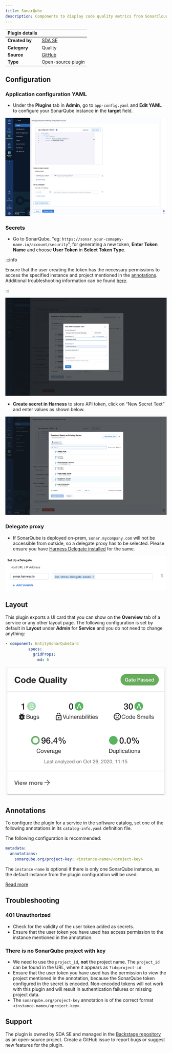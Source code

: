 ```yaml
---
title: SonarQube
description: Components to display code quality metrics from SonarCloud and SonarQube.
---
```


| Plugin details |                                                                                |
| -------------- | ------------------------------------------------------------------------------ |
| **Created by** | [SDA SE](https://sda.se/)                                                      |
| **Category**   | Quality                                                                        |
| **Source**     | [GitHub](https://github.com/backstage/community-plugins/tree/main/workspaces/sonarqube/plugins/sonarqube#sonarqube-plugin) |
| **Type**       | Open-source plugin                                                             |


## Configuration

### Application configuration YAML

- Under the **Plugins** tab in **Admin**, go to `app-config.yaml` and **Edit YAML** to configure your SonarQube instance in the **target** field.

![](./static/app-config-sq.png)

### Secrets

- Go to SonarQube, "eg: `https://sonar.your-comapny-name.io/account/security`", for generating a new token, **Enter Token Name** and choose **User Token** in **Select Token Type**. 

:::info

Ensure that the user creating the token has the necessary permissions to access the specified instance and project mentioned in the [annotations](/docs/internal-developer-portal/plugins/available-plugins/sonarqube#annotations). Additional troubleshooting information can be found [here](/docs/internal-developer-portal/plugins/available-plugins/sonarqube#troubleshooting).

:::

![](./static/add-secret-sq.png)

- **Create secret in Harness** to store API token, click on “New Secret Text” and enter values as shown below.

![](./static/create-secret-sq.png)

### Delegate proxy

- If SonarQube is deployed on-prem, `sonar.mycompany.com` will not be accessible from outside, so a delegate proxy has to be selected. Please ensure you have [Harness Delegate installed](https://developer.harness.io/docs/platform/delegates/install-delegates/overview) for the same. 

![](./static/sonar.png)

## Layout

This plugin exports a UI card that you can show on the **Overview** tab of a service or any other layout page.  The following configuration is set by default in **Layout** under **Admin** for **Service** and you do not need to change anything:

```yaml
- component: EntitySonarQubeCard
          specs:
            gridProps:
              md: 6
```

![](./static/sonar-card.png)

## Annotations

To configure the plugin for a service in the software catalog, set one of the following annotations in its `catalog-info.yaml` definition file.

The following configuration is recommended:

```YAML
metadata:
  annotations:
    sonarqube.org/project-key: <instance-name>/<project-key>
```
The `instance-name` is optional if there is only one SonarQube instance, as the default instance from the plugin configuration will be used.

[Read more](https://github.com/backstage/community-plugins/tree/main/workspaces/sonarqube/plugins/sonarqube#sonarqube-plugin)

## Troubleshooting

### 401 Unauthorized 

- Check for the validity of the user token added as secrets.
- Ensure that the user token you have used has access permission to the instance mentioned in the annotation.

### There is no SonarQube project with key 

- We need to use the `project_id`, **not** the project name. The `project_id` can be found in the URL, where it appears as `?id=project-id`
- Ensure that the user token you have used has the permission to view the project mentioned in the annotation, because the SonarQube token configured in the secret is encoded. Non-encoded tokens will not work with this plugin and will result in authentication failures or missing project data.
- The `sonarqube.org/project-key` annotation is of the correct format `<instance-name>/<project-key>`. 

## Support

The plugin is owned by SDA SE and managed in the [Backstage repository](https://github.com/backstage/community-plugins/tree/main/workspaces/sonarqube/plugins) as an open-source project. Create a GitHub issue to report bugs or suggest new features for the plugin.
